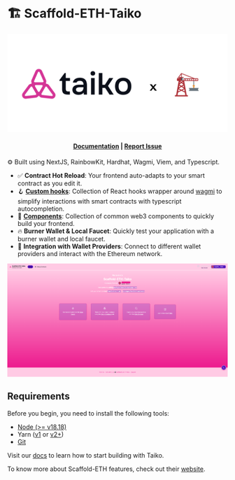 # 🏗 Scaffold-ETH-Taiko

<div align="center">
<img src=".github/assets/hero_image.png" />
</div>

<h4 align="center">
  <a href="https://docs.taiko.xyz">Documentation</a>
  | <a href="https://github.com/taikoxyz/scaffold-eth-taiko/issues">Report Issue</a>

</h4>

⚙️ Built using NextJS, RainbowKit, Hardhat, Wagmi, Viem, and Typescript.

-   ✅ **Contract Hot Reload**: Your frontend auto-adapts to your smart contract as you edit it.
-   🪝 **[Custom hooks](https://docs.scaffoldeth.io/hooks/)**: Collection of React hooks wrapper around [wagmi](https://wagmi.sh/) to simplify interactions with smart contracts with typescript autocompletion.
-   🧱 [**Components**](https://docs.scaffoldeth.io/components/): Collection of common web3 components to quickly build your frontend.
-   🔥 **Burner Wallet & Local Faucet**: Quickly test your application with a burner wallet and local faucet.
-   🔐 **Integration with Wallet Providers**: Connect to different wallet providers and interact with the Ethereum network.

![Front Page](.github/assets/front_page.png)

## Requirements

Before you begin, you need to install the following tools:

-   [Node (>= v18.18)](https://nodejs.org/en/download/)
-   Yarn ([v1](https://classic.yarnpkg.com/en/docs/install/) or [v2+](https://yarnpkg.com/getting-started/install))
-   [Git](https://git-scm.com/downloads)


Visit our [docs](https://docs.taiko.xyz) to learn how to start building with Taiko.

To know more about Scaffold-ETH features, check out their [website](https://scaffoldeth.io).